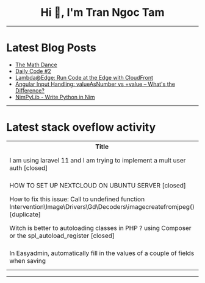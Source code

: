 <h1 align="center">Hi 👋, I'm Tran Ngoc Tam</h1>

---

# Latest Blog Posts 
<!-- BLOG-POST-LIST:START -->
- [The Math Dance](https://dev.to/chrisrobison/the-math-dance-10ak)
- [Daily Code #2](https://dev.to/zako_mako_9a4826822204c78/daily-code-2-3im7)
- [Lambda@Edge: Run Code at the Edge with CloudFront](https://dev.to/jajera/lambdaedge-run-code-at-the-edge-with-cloudfront-332h)
- [Angular Input Handling: valueAsNumber vs +value – What&#39;s the Difference?](https://dev.to/cristiansifuentes/angular-input-handling-valueasnumber-vs-value-whats-the-difference-4bad)
- [NimPyLib - Write Python in Nim](https://dev.to/litlighilit/nimpylib-write-python-in-nim-3377)
<!-- BLOG-POST-LIST:END -->

---

# Latest stack oveflow activity
<table>
  <tr><th>Title</th><th>Link</th></tr>
  <!-- STACKOVERFLOW:START --><tr><td>I am using laravel 11 and I am trying to implement a mult user auth [closed]</td><td>https://stackoverflow.com/questions/79579850/i-am-using-laravel-11-and-i-am-trying-to-implement-a-mult-user-auth</td></tr><tr><td>HOW TO SET UP NEXTCLOUD ON UBUNTU SERVER [closed]</td><td>https://stackoverflow.com/questions/79579724/how-to-set-up-nextcloud-on-ubuntu-server</td></tr><tr><td>How to fix this issue: Call to undefined function Intervention\Image\Drivers\Gd\Decoders\imagecreatefromjpeg&lpar;&rpar; [duplicate]</td><td>https://stackoverflow.com/questions/79579623/how-to-fix-this-issue-call-to-undefined-function-intervention-image-drivers-gd</td></tr><tr><td>Witch is better to autoloading classes in PHP ? using Composer or the spl_autoload_register [closed]</td><td>https://stackoverflow.com/questions/79579621/witch-is-better-to-autoloading-classes-in-php-using-composer-or-the-spl-autolo</td></tr><tr><td>In Easyadmin, automatically fill in the values ​of a couple of fields when saving</td><td>https://stackoverflow.com/questions/79579434/in-easyadmin-automatically-fill-in-the-values-of-a-couple-of-fields-when-savin</td></tr><!-- STACKOVERFLOW:END -->
</table>

---


